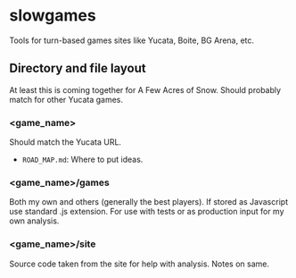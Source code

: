 # slowgames
Tools for turn-based games sites like Yucata, Boite, BG Arena, etc.

## Directory and file layout
At least this is coming together for A Few Acres of Snow. Should probably 
match for other Yucata games.

### <game_name>

Should match the Yucata URL.

- `ROAD_MAP.md`: Where to put ideas.

### <game_name>/games

Both my own and others (generally the best players). If stored as Javascript
use standard .js extension. For use with tests or as production input 
for my own analysis.

### <game_name>/site

Source code taken from the site for help with analysis. Notes on same.

